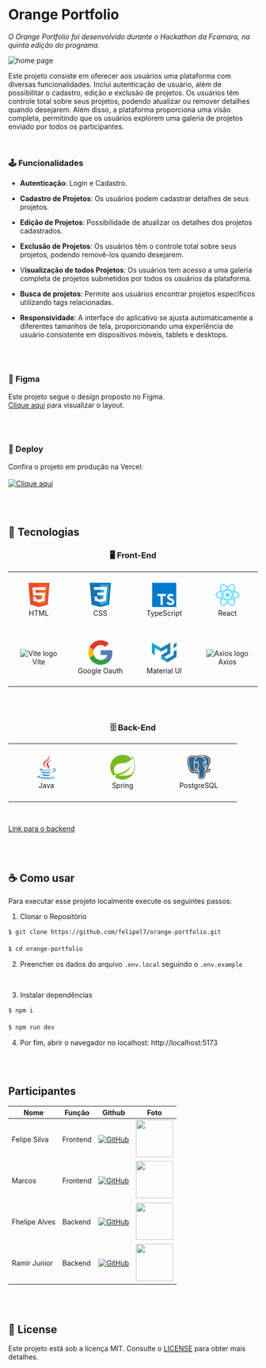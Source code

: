 # Orange Portfolio

_O Orange Portfolio foi desenvolvido durante o Hackathon da Fcamara, na quinta edição do programa._

<img src="https://ucarecdn.com/ec26af5e-5e38-4c93-917e-6aeb83ef911a/orange.png" alt="home page"/>

Este projeto consiste em oferecer aos usuários uma plataforma com diversas funcionalidades. Inclui autenticação de usuário, além de possibilitar o cadastro, edição e exclusão de projetos. Os usuários têm controle total sobre seus projetos, podendo atualizar ou remover detalhes quando desejarem. Além disso, a plataforma proporciona uma visão completa, permitindo que os usuários explorem uma galeria de projetos enviado por todos os participantes.

<br />

### 🕹️ Funcionalidades

- **Autenticação**: Login e Cadastro.

- **Cadastro de Projetos**: Os usuários podem cadastrar detalhes de seus projetos.

- **Edição de Projetos**: Possibilidade de atualizar os detalhes dos projetos cadastrados.

- **Exclusão de Projetos**: Os usuários têm o controle total sobre seus projetos, podendo removê-los quando desejarem.

- V**isualização de todos Projetos**: Os usuários tem acesso a uma galeria completa de projetos submetidos por todos os usuários da plataforma.

- **Busca de projetos**: Permite aos usuários encontrar projetos específicos utilizando tags relacionadas.

- **Responsividade**: A interface do aplicativo se ajusta automaticamente a diferentes tamanhos de tela, proporcionando uma experiência de usuário consistente em dispositivos móveis, tablets e desktops.

<br />
<br />

### 🎨 Figma

Este projeto segue o design proposto no Figma. <br /> [Clique aqui](https://www.figma.com/file/utDx59m5Opz1lDSN1J4r9I/Desafio---Programa-de-Forma%C3%A7%C3%A3o-5.0?type=design&node-id=171-2351&mode=design) para visualizar o layout.

<br />
<br />

### 🚀 Deploy

Confira o projeto em produção na Vercel:
<br />
<br />
[![Clique aqui](https://vercel.com/button)](https://orange-portfolio-eight.vercel.app)

<br />
<br />

## 🧩 Tecnologias

<h3 align="center">🖥️ Front-End</h3>

<table align="center">
  <tbody>
    <tr>
      <td align="center" height="110" width="140">
        <img alt="HTML5 logo" src="https://raw.githubusercontent.com/devicons/devicon/master/icons/html5/html5-original.svg" title="HTML5" width="50" />
        <br>
        <span>HTML</span>
      </td>
      <td align="center" height="110" width="140">
        <img alt="CSS3 logo" src="https://raw.githubusercontent.com/devicons/devicon/master/icons/css3/css3-original.svg" title="CSS3" width="50" />
        <br>
        <span>CSS</span>
      </td>
       <td align="center" height="110" width="140">
        <img alt="TypeScript logo" src="https://raw.githubusercontent.com/devicons/devicon/master/icons/typescript/typescript-original.svg" title="TypeScript" width="50" />
        <br>
        <span>TypeScript</span>
      </td>
      <td align="center" height="110" width="140">
        <img alt="React logo" src="https://raw.githubusercontent.com/devicons/devicon/master/icons/react/react-original.svg" title="React" width="50" />
        <br>
        <span>React</span>
      </td>
    </tr>
    <tr>
      <td align="center" height="110" width="140">
        <img alt="Vite logo" src="https://seeklogo.com/images/V/vite-logo-BFD4283991-seeklogo.com.png" title="Vite" width="50" />
        <br>
        <span>Vite</span>
      </td>
      <td align="center" height="110" width="140">
        <img alt="Google Oauth" src="https://raw.githubusercontent.com/devicons/devicon/master/icons/google/google-original.svg" title="Google Oauth" width="50" />
        <br>
        <span>Google Oauth</span>
      </td>
      <td align="center" height="110" width="140">
        <img alt="Material UI" src="https://raw.githubusercontent.com/devicons/devicon/master/icons/materialui/materialui-original.svg" title="Material UI" width="50" />
        <br>
        <span>Material UI</span>
      </td>
      <td align="center" height="110" width="140">
        <img alt="Axios logo" src="https://avatars.githubusercontent.com/u/32372333?v=4&s=400" title="Axios" width="50" />
        <br>
        <span>Axios</span>
      </td>
    </tr>
  </tbody>
</table>

<br />
<br />

<h3 align="center">🗄️ Back-End</h3>

<table align="center">
  <tbody>
    <tr>
      <td align="center" height="110" width="140">
        <img alt="java logo" src="https://raw.githubusercontent.com/devicons/devicon/master/icons/java/java-original.svg" title="java" width="50" />
        <br>
        <span>Java</span>
      </td>
      <td align="center" height="110" width="140">
        <img alt="Spring logo" src="https://raw.githubusercontent.com/devicons/devicon/master/icons/spring/spring-original.svg" width="50" />
        <br>
        <span>Spring</span>
      </td>
      <td align="center" height="110" width="140">
        <img alt="PostgreSQL logo" src="https://raw.githubusercontent.com/devicons/devicon/master/icons/postgresql/postgresql-original.svg" title="PostgreSQL" width="50" />
        <br>
        <span>PostgreSQL</span>
      </td>
    </tr>
  </tbody>
</table>

<br />

[Link para o backend](https://github.com/RamirJunior/api-orange-juice)

<br />
<br />

## ☕ Como usar

Para executar esse projeto localmente execute os seguintes passos:

1. Clonar o Repositório

```bash
$ git clone https://github.com/felipel7/orange-portfolio.git

$ cd orange-portfolio
```

2. Preencher os dados do arquivo `.env.local` seguindo o `.env.example`

<br />

3. Instalar dependências

```bash
$ npm i

$ npm run dev
```

4. Por fim, abrir o navegador no localhost: http://localhost:5173

<br/>
<br/>

## Participantes

| Nome          | Função   | Github                                                                                                               | Foto                                                                                                                                       |
| ------------- | -------- | -------------------------------------------------------------------------------------------------------------------- | ------------------------------------------------------------------------------------------------------------------------------------------ |
| Felipe Silva  | Frontend | [![GitHub](https://img.shields.io/badge/-GitHub-black.svg?logo=github&style=flat)](https://github.com/felipel7)      | <img src="https://avatars.githubusercontent.com/u/14916843?s=400&u=f1a2b4919c60d51eba5b1a7736a467f88ff050ee&v=4" height="75" width="75" /> |
| Marcos        | Frontend | [![GitHub](https://img.shields.io/badge/-GitHub-black.svg?logo=github&style=flat)](https://github.com/marcosrsalles) | <img src="https://avatars.githubusercontent.com/u/64453305?v=4" height="75" width="75" />                                                  |
| Fhelipe Alves | Backend  | [![GitHub](https://img.shields.io/badge/-GitHub-black.svg?logo=github&style=flat)](https://github.com/fhelipe27)     | <img src="https://avatars.githubusercontent.com/u/68212163?v=4" height="75" width="75" />                                                  |
| Ramir Junior  | Backend  | [![GitHub](https://img.shields.io/badge/-GitHub-black.svg?logo=github&style=flat)](https://github.com/RamirJunior)   | <img src="https://avatars.githubusercontent.com/u/26365419?v=4" height="75" width="75" />                                                  |

<br/>
<br/>

## 📝 License

Este projeto está sob a licença MIT. Consulte o [LICENSE](LICENSE) para obter mais detalhes.

